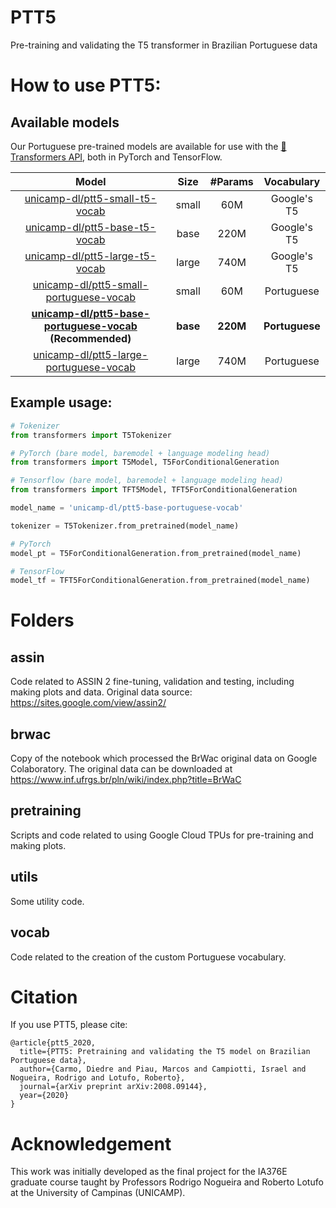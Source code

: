 # PTT5
Pre-training and validating the T5 transformer in Brazilian Portuguese data

# How to use PTT5:

## Available models
Our Portuguese pre-trained models are available for use with the  [🤗Transformers API](https://github.com/huggingface/transformers), both in PyTorch and TensorFlow.

<!-- Com link -->
| Model                                    | Size                                                   | #Params  | Vocabulary         |
| :-:                                      | :-:                                                            | :-:      | :-:                |
| [unicamp-dl/ptt5-small-t5-vocab](https://huggingface.co/unicamp-dl/ptt5-small-t5-vocab)                   | small | 60M  | Google's T5 |
| [unicamp-dl/ptt5-base-t5-vocab](https://huggingface.co/unicamp-dl/ptt5-base-t5-vocab)                     | base  | 220M | Google's T5 |
| [unicamp-dl/ptt5-large-t5-vocab](https://huggingface.co/unicamp-dl/ptt5-large-t5-vocab)                   | large | 740M | Google's T5 |
| [unicamp-dl/ptt5-small-portuguese-vocab](https://huggingface.co/unicamp-dl/ptt5-small-portuguese-vocab)   | small | 60M  | Portuguese  |
| **[unicamp-dl/ptt5-base-portuguese-vocab](https://huggingface.co/unicamp-dl/ptt5-base-portuguese-vocab)** **(Recommended)**     | **base**  | **220M** | **Portuguese**  |
| [unicamp-dl/ptt5-large-portuguese-vocab](https://huggingface.co/unicamp-dl/ptt5-large-portuguese-vocab)   | large | 740M | Portuguese  |



## Example usage:
```python
# Tokenizer
from transformers import T5Tokenizer

# PyTorch (bare model, baremodel + language modeling head)
from transformers import T5Model, T5ForConditionalGeneration

# Tensorflow (bare model, baremodel + language modeling head)
from transformers import TFT5Model, TFT5ForConditionalGeneration

model_name = 'unicamp-dl/ptt5-base-portuguese-vocab'

tokenizer = T5Tokenizer.from_pretrained(model_name)

# PyTorch
model_pt = T5ForConditionalGeneration.from_pretrained(model_name)

# TensorFlow
model_tf = TFT5ForConditionalGeneration.from_pretrained(model_name)
```

# Folders

## assin
Code related to ASSIN 2 fine-tuning, validation and testing, including making plots and data.
Original data source: https://sites.google.com/view/assin2/

## brwac
Copy of the notebook which processed the BrWac original data on Google Colaboratory.
The original data can be downloaded at https://www.inf.ufrgs.br/pln/wiki/index.php?title=BrWaC

## pretraining
Scripts and code related to using Google Cloud TPUs for pre-training and making plots.

## utils
Some utility code.

## vocab
Code related to the creation of the custom Portuguese vocabulary.

# Citation
If you use PTT5, please cite:

    @article{ptt5_2020,
      title={PTT5: Pretraining and validating the T5 model on Brazilian Portuguese data},
      author={Carmo, Diedre and Piau, Marcos and Campiotti, Israel and Nogueira, Rodrigo and Lotufo, Roberto},
      journal={arXiv preprint arXiv:2008.09144},
      year={2020}
    }

# Acknowledgement

This work was initially developed as the final project for the IA376E graduate course taught by Professors Rodrigo Nogueira and Roberto Lotufo at the University of Campinas (UNICAMP).
